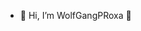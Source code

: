- 👋 Hi, I’m WolfGangPRoxa 🐺

<!---
WolfGangPRoxaCode/WolfGangPRoxaCode is a ✨ special ✨ repository because its `README.md` (this file) appears on your GitHub profile.
You can click the Preview link to take a look at your changes.
--->

